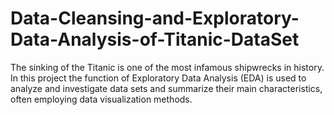 # Data-Cleansing-and-Exploratory-Data-Analysis-of-Titanic-DataSet
The sinking of the Titanic is one of the most infamous shipwrecks in history. In this project the function of Exploratory Data Analysis (EDA) is used to analyze and investigate data sets and summarize their main characteristics, often employing data visualization methods.
